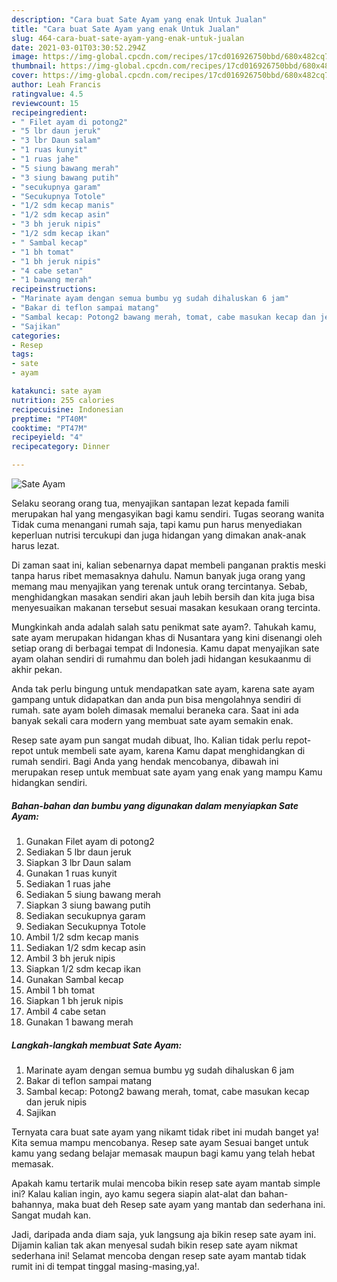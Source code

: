 ```yaml
---
description: "Cara buat Sate Ayam yang enak Untuk Jualan"
title: "Cara buat Sate Ayam yang enak Untuk Jualan"
slug: 464-cara-buat-sate-ayam-yang-enak-untuk-jualan
date: 2021-03-01T03:30:52.294Z
image: https://img-global.cpcdn.com/recipes/17cd016926750bbd/680x482cq70/sate-ayam-foto-resep-utama.jpg
thumbnail: https://img-global.cpcdn.com/recipes/17cd016926750bbd/680x482cq70/sate-ayam-foto-resep-utama.jpg
cover: https://img-global.cpcdn.com/recipes/17cd016926750bbd/680x482cq70/sate-ayam-foto-resep-utama.jpg
author: Leah Francis
ratingvalue: 4.5
reviewcount: 15
recipeingredient:
- " Filet ayam di potong2"
- "5 lbr daun jeruk"
- "3 lbr Daun salam"
- "1 ruas kunyit"
- "1 ruas jahe"
- "5 siung bawang merah"
- "3 siung bawang putih"
- "secukupnya garam"
- "Secukupnya Totole"
- "1/2 sdm kecap manis"
- "1/2 sdm kecap asin"
- "3 bh jeruk nipis"
- "1/2 sdm kecap ikan"
- " Sambal kecap"
- "1 bh tomat"
- "1 bh jeruk nipis"
- "4 cabe setan"
- "1 bawang merah"
recipeinstructions:
- "Marinate ayam dengan semua bumbu yg sudah dihaluskan 6 jam"
- "Bakar di teflon sampai matang"
- "Sambal kecap: Potong2 bawang merah, tomat, cabe masukan kecap dan jeruk nipis"
- "Sajikan"
categories:
- Resep
tags:
- sate
- ayam

katakunci: sate ayam 
nutrition: 255 calories
recipecuisine: Indonesian
preptime: "PT40M"
cooktime: "PT47M"
recipeyield: "4"
recipecategory: Dinner

---
```



![Sate Ayam](https://img-global.cpcdn.com/recipes/17cd016926750bbd/680x482cq70/sate-ayam-foto-resep-utama.jpg)

Selaku seorang orang tua, menyajikan santapan lezat kepada famili merupakan hal yang mengasyikan bagi kamu sendiri. Tugas seorang  wanita Tidak cuma menangani rumah saja, tapi kamu pun harus menyediakan keperluan nutrisi tercukupi dan juga hidangan yang dimakan anak-anak harus lezat.

Di zaman  saat ini, kalian sebenarnya dapat membeli panganan praktis meski tanpa harus ribet memasaknya dahulu. Namun banyak juga orang yang memang mau menyajikan yang terenak untuk orang tercintanya. Sebab, menghidangkan masakan sendiri akan jauh lebih bersih dan kita juga bisa menyesuaikan makanan tersebut sesuai masakan kesukaan orang tercinta. 



Mungkinkah anda adalah salah satu penikmat sate ayam?. Tahukah kamu, sate ayam merupakan hidangan khas di Nusantara yang kini disenangi oleh setiap orang di berbagai tempat di Indonesia. Kamu dapat menyajikan sate ayam olahan sendiri di rumahmu dan boleh jadi hidangan kesukaanmu di akhir pekan.

Anda tak perlu bingung untuk mendapatkan sate ayam, karena sate ayam gampang untuk didapatkan dan anda pun bisa mengolahnya sendiri di rumah. sate ayam boleh dimasak memalui beraneka cara. Saat ini ada banyak sekali cara modern yang membuat sate ayam semakin enak.

Resep sate ayam pun sangat mudah dibuat, lho. Kalian tidak perlu repot-repot untuk membeli sate ayam, karena Kamu dapat menghidangkan di rumah sendiri. Bagi Anda yang hendak mencobanya, dibawah ini merupakan resep untuk membuat sate ayam yang enak yang mampu Kamu hidangkan sendiri.

<!--inarticleads1-->

##### Bahan-bahan dan bumbu yang digunakan dalam menyiapkan Sate Ayam:

1. Gunakan  Filet ayam di potong2
1. Sediakan 5 lbr daun jeruk
1. Siapkan 3 lbr Daun salam
1. Gunakan 1 ruas kunyit
1. Sediakan 1 ruas jahe
1. Sediakan 5 siung bawang merah
1. Siapkan 3 siung bawang putih
1. Sediakan secukupnya garam
1. Sediakan Secukupnya Totole
1. Ambil 1/2 sdm kecap manis
1. Sediakan 1/2 sdm kecap asin
1. Ambil 3 bh jeruk nipis
1. Siapkan 1/2 sdm kecap ikan
1. Gunakan  Sambal kecap
1. Ambil 1 bh tomat
1. Siapkan 1 bh jeruk nipis
1. Ambil 4 cabe setan
1. Gunakan 1 bawang merah




<!--inarticleads2-->

##### Langkah-langkah membuat Sate Ayam:

1. Marinate ayam dengan semua bumbu yg sudah dihaluskan 6 jam
1. Bakar di teflon sampai matang
1. Sambal kecap: Potong2 bawang merah, tomat, cabe masukan kecap dan jeruk nipis
1. Sajikan




Ternyata cara buat sate ayam yang nikamt tidak ribet ini mudah banget ya! Kita semua mampu mencobanya. Resep sate ayam Sesuai banget untuk kamu yang sedang belajar memasak maupun bagi kamu yang telah hebat memasak.

Apakah kamu tertarik mulai mencoba bikin resep sate ayam mantab simple ini? Kalau kalian ingin, ayo kamu segera siapin alat-alat dan bahan-bahannya, maka buat deh Resep sate ayam yang mantab dan sederhana ini. Sangat mudah kan. 

Jadi, daripada anda diam saja, yuk langsung aja bikin resep sate ayam ini. Dijamin kalian tak akan menyesal sudah bikin resep sate ayam nikmat sederhana ini! Selamat mencoba dengan resep sate ayam mantab tidak rumit ini di tempat tinggal masing-masing,ya!.

